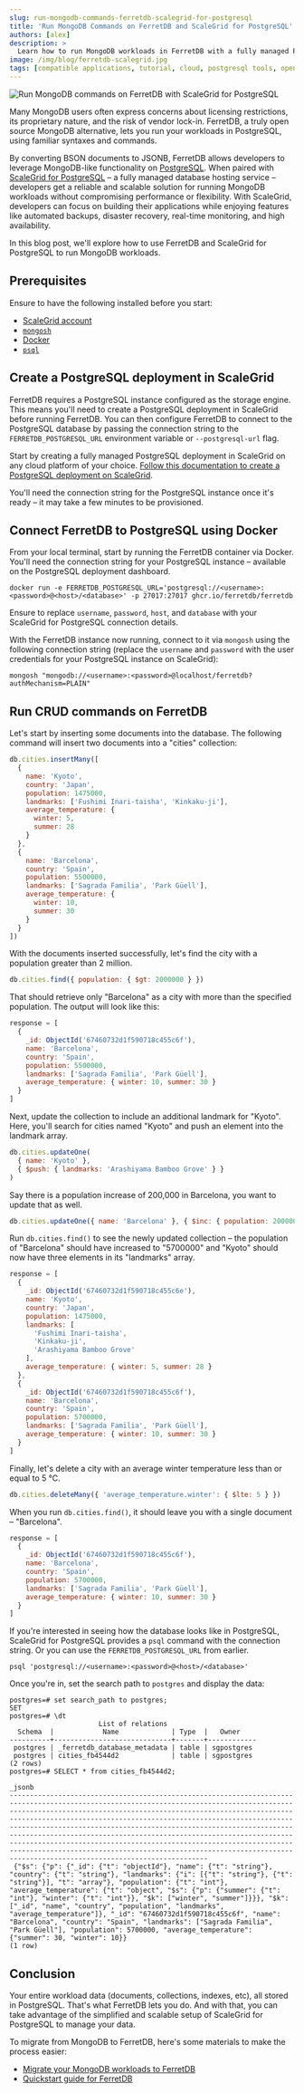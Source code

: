```yaml
---
slug: run-mongodb-commands-ferretdb-scalegrid-for-postgresql
title: 'Run MongoDB Commands on FerretDB and ScaleGrid for PostgreSQL'
authors: [alex]
description: >
  Learn how to run MongoDB workloads in FerretDB with a fully managed PostgreSQL service like ScaleGrid for PostgreSQL.
image: /img/blog/ferretdb-scalegrid.jpg
tags: [compatible applications, tutorial, cloud, postgresql tools, open source]
---
```


![Run MongoDB commands on FerretDB with ScaleGrid for PostgreSQL](/img/blog/ferretdb-scalegrid.jpg)

Many MongoDB users often express concerns about licensing restrictions, its proprietary nature, and the risk of vendor lock-in.
FerretDB, a truly open source MongoDB alternative, lets you run your workloads in PostgreSQL, using familiar syntaxes and commands.

<!--truncate-->

By converting BSON documents to JSONB, FerretDB allows developers to leverage MongoDB-like functionality on [PostgreSQL](https://www.postgresql.org/).
When paired with [ScaleGrid for PostgreSQL](https://scalegrid.io/postgresql/) – a fully managed database hosting service – developers get a reliable and scalable solution for running MongoDB workloads without compromising performance or flexibility.
With ScaleGrid, developers can focus on building their applications while enjoying features like automated backups, disaster recovery, real-time monitoring, and high availability.

In this blog post, we'll explore how to use FerretDB and ScaleGrid for PostgreSQL to run MongoDB workloads.

## Prerequisites

Ensure to have the following installed before you start:

- [ScaleGrid account](https://scalegrid.io/)
- [`mongosh`](https://www.mongodb.com/docs/mongodb-shell/)
- [Docker](https://www.docker.com/)
- [`psql`](https://www.postgresql.org/docs/current/app-psql.html)

## Create a PostgreSQL deployment in ScaleGrid

FerretDB requires a PostgreSQL instance configured as the storage engine.
This means you'll need to create a PostgreSQL deployment in ScaleGrid before running FerretDB.
You can then configure FerretDB to connect to the PostgreSQL database by passing the connection string to the `FERRETDB_POSTGRESQL_URL` environment variable or `--postgresql-url` flag.

Start by creating a fully managed PostgreSQL deployment in ScaleGrid on any cloud platform of your choice.
[Follow this documentation to create a PostgreSQL deployment on ScaleGrid](https://help.scalegrid.io/docs/postgresql-new-cluster).

You'll need the connection string for the PostgreSQL instance once it's ready – it may take a few minutes to be provisioned.

## Connect FerretDB to PostgreSQL using Docker

From your local terminal, start by running the FerretDB container via Docker.
You'll need the connection string for your PostgreSQL instance – available on the PostgreSQL deployment dashboard.

```shell
docker run -e FERRETDB_POSTGRESQL_URL='postgresql://<username>:<password>@<host>/<database>' -p 27017:27017 ghcr.io/ferretdb/ferretdb
```

Ensure to replace `username`, `password`, `host`, and `database` with your ScaleGrid for PostgreSQL connection details.

With the FerretDB instance now running, connect to it via `mongosh` using the following connection string (replace the `username` and `password` with the user credentials for your PostgreSQL instance on ScaleGrid):

```shell
mongosh "mongodb://<username>:<password>@localhost/ferretdb?authMechanism=PLAIN"
```

## Run CRUD commands on FerretDB

Let's start by inserting some documents into the database.
The following command will insert two documents into a "cities" collection:

```javascript
db.cities.insertMany([
  {
    name: 'Kyoto',
    country: 'Japan',
    population: 1475000,
    landmarks: ['Fushimi Inari-taisha', 'Kinkaku-ji'],
    average_temperature: {
      winter: 5,
      summer: 28
    }
  },
  {
    name: 'Barcelona',
    country: 'Spain',
    population: 5500000,
    landmarks: ['Sagrada Familia', 'Park Güell'],
    average_temperature: {
      winter: 10,
      summer: 30
    }
  }
])
```

With the documents inserted successfully, let's find the city with a population greater than 2 million.

```javascript
db.cities.find({ population: { $gt: 2000000 } })
```

That should retrieve only "Barcelona" as a city with more than the specified population.
The output will look like this:

```javascript
response = [
  {
    _id: ObjectId('67460732d1f590718c455c6f'),
    name: 'Barcelona',
    country: 'Spain',
    population: 5500000,
    landmarks: ['Sagrada Familia', 'Park Güell'],
    average_temperature: { winter: 10, summer: 30 }
  }
]
```

Next, update the collection to include an additional landmark for "Kyoto".
Here, you'll search for cities named "Kyoto" and push an element into the landmark array.

```javascript
db.cities.updateOne(
  { name: 'Kyoto' },
  { $push: { landmarks: 'Arashiyama Bamboo Grove' } }
)
```

Say there is a population increase of 200,000 in Barcelona, you want to update that as well.

```javascript
db.cities.updateOne({ name: 'Barcelona' }, { $inc: { population: 200000 } })
```

Run `db.cities.find()` to see the newly updated collection – the population of "Barcelona" should have increased to "5700000" and "Kyoto" should now have three elements in its "landmarks" array.

```javascript
response = [
  {
    _id: ObjectId('67460732d1f590718c455c6e'),
    name: 'Kyoto',
    country: 'Japan',
    population: 1475000,
    landmarks: [
      'Fushimi Inari-taisha',
      'Kinkaku-ji',
      'Arashiyama Bamboo Grove'
    ],
    average_temperature: { winter: 5, summer: 28 }
  },
  {
    _id: ObjectId('67460732d1f590718c455c6f'),
    name: 'Barcelona',
    country: 'Spain',
    population: 5700000,
    landmarks: ['Sagrada Familia', 'Park Güell'],
    average_temperature: { winter: 10, summer: 30 }
  }
]
```

Finally, let's delete a city with an average winter temperature less than or equal to 5 ℃.

```javascript
db.cities.deleteMany({ 'average_temperature.winter': { $lte: 5 } })
```

When you run `db.cities.find()`, it should leave you with a single document – "Barcelona".

```javascript
response = [
  {
    _id: ObjectId('67460732d1f590718c455c6f'),
    name: 'Barcelona',
    country: 'Spain',
    population: 5700000,
    landmarks: ['Sagrada Familia', 'Park Güell'],
    average_temperature: { winter: 10, summer: 30 }
  }
]
```

If you're interested in seeing how the database looks like in PostgreSQL, ScaleGrid for PostgreSQL provides a `psql` command with the connection string.
Or you can use the `FERRETDB_POSTGRESQL_URL` from earlier.

```shell
psql 'postgresql://<username>:<password>@<host>/<database>'
```

Once you're in, set the search path to `postgres` and display the data:

```text
postgres=# set search_path to postgres;
SET
postgres=# \dt
                      List of relations
  Schema  |            Name             | Type  |   Owner
----------+-----------------------------+-------+------------
 postgres | _ferretdb_database_metadata | table | sgpostgres
 postgres | cities_fb4544d2             | table | sgpostgres
(2 rows)
postgres=# SELECT * from cities_fb4544d2;
                                                                                                                                                                                                                                                                                                             _jsonb
---------------------------------------------------------------------------------------------------------------------------------------------------------------------------------------------------------------------------------------------------------------------------------------------------------------------------------------------------------------------------------------------------------------------------------------------------------------------------------------------------------------------------------------------------------------------------------------------------------------------------------
 {"$s": {"p": {"_id": {"t": "objectId"}, "name": {"t": "string"}, "country": {"t": "string"}, "landmarks": {"i": [{"t": "string"}, {"t": "string"}], "t": "array"}, "population": {"t": "int"}, "average_temperature": {"t": "object", "$s": {"p": {"summer": {"t": "int"}, "winter": {"t": "int"}}, "$k": ["winter", "summer"]}}}, "$k": ["_id", "name", "country", "population", "landmarks", "average_temperature"]}, "_id": "67460732d1f590718c455c6f", "name": "Barcelona", "country": "Spain", "landmarks": ["Sagrada Familia", "Park Güell"], "population": 5700000, "average_temperature": {"summer": 30, "winter": 10}}
(1 row)
```

## Conclusion

Your entire workload data (documents, collections, indexes, etc), all stored in PostgreSQL.
That's what FerretDB lets you do.
And with that, you can take advantage of the simplified and scalable setup of ScaleGrid for PostgreSQL to manage your data.

To migrate from MongoDB to FerretDB, here's some materials to make the process easier:

- [Migrate your MongoDB workloads to FerretDB](https://docs.ferretdb.io/migration/migrating-from-mongodb/)
- [Quickstart guide for FerretDB](https://docs.ferretdb.io/quickstart-guide/docker/)
